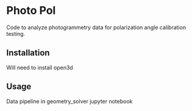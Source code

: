 # Photo Pol
Code to analyze photogrammetry data for polarization angle calibration testing.

## Installation
Will need to install open3d

## Usage
Data pipeline in geometry_solver jupyter notebook


